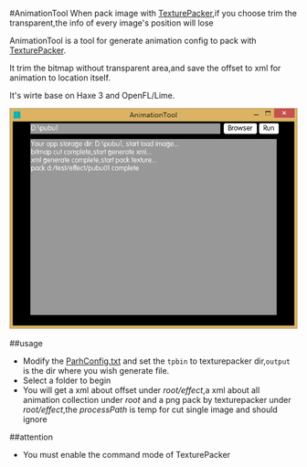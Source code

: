 #AnimationTool
When pack image with [TexturePacker](https://www.codeandweb.com/texturepacker),if you choose trim the transparent,the info of every image's position will lose

AnimationTool is a tool for generate animation config to pack with [TexturePacker](https://www.codeandweb.com/texturepacker).

It trim the bitmap without transparent area,and save the offset to xml for animation to location itself.

It's wirte base on Haxe 3 and OpenFL/Lime.

![demo](pic.png)

##usage
+ Modify the [ParhConfig.txt](assets/PathConfig.txt) and set the `tpbin` to texturepacker dir,`output` is the dir where you wish generate file.
+ Select a folder to begin
+ You will get a xml about offset under *root/effect*,a xml about all animation collection under *root* and a png pack by texturepacker under *root/effect*,the *processPath* is temp for cut single image and should ignore

##attention
+ You must enable the command mode of TexturePacker